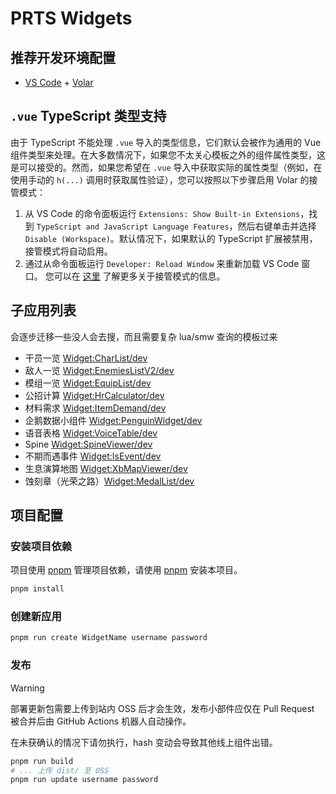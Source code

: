 # PRTS Widgets

## 推荐开发环境配置

- [VS Code](https://code.visualstudio.com/) + [Volar](https://marketplace.visualstudio.com/items?itemName=Vue.volar)

## `.vue` TypeScript 类型支持

由于 TypeScript 不能处理 `.vue`  导入的类型信息，它们默认会被作为通用的 Vue 组件类型来处理。在大多数情况下，如果您不太关心模板之外的组件属性类型，这是可以接受的。然而，如果您希望在 `.vue` 导入中获取实际的属性类型（例如，在使用手动的 `h(...)` 调用时获取属性验证），您可以按照以下步骤启用 Volar 的接管模式：

1. 从 VS Code 的命令面板运行 `Extensions: Show Built-in Extensions`，找到 `TypeScript and JavaScript Language Features`，然后右键单击并选择 `Disable (Workspace)`。默认情况下，如果默认的 TypeScript 扩展被禁用，接管模式将自动启用。
2. 通过从命令面板运行 `Developer: Reload Window` 来重新加载 VS Code 窗口。
您可以在 [这里](https://github.com/johnsoncodehk/volar/discussions/471) 了解更多关于接管模式的信息。

## 子应用列表

会逐步迁移一些没人会去搜，而且需要复杂 lua/smw 查询的模板过来

- 干员一览 [Widget:CharList/dev](https://prts.wiki/w/Widget:CharList/dev)
- 敌人一览 [Widget:EnemiesListV2/dev](https://prts.wiki/w/Widget:EnemiesListV2/dev)
- 模组一览 [Widget:EquipList/dev](https://prts.wiki/w/Widget:EquipList/dev)
- 公招计算 [Widget:HrCalculator/dev](https://prts.wiki/w/Widget:HrCalculator/dev)
- 材料需求 [Widget:ItemDemand/dev](https://prts.wiki/w/Widget:ItemDemand/dev)
- 企鹅数据小组件 [Widget:PenguinWidget/dev](https://prts.wiki/w/Widget:PenguinWidget/dev)
- 语音表格 [Widget:VoiceTable/dev](https://prts.wiki/w/Widget:VoiceTable/dev)
- Spine [Widget:SpineViewer/dev](https://prts.wiki/w/Widget:SpineViewer/dev)
- 不期而遇事件 [Widget:IsEvent/dev](https://prts.wiki/w/Widget:ISEvent/dev)
- 生息演算地图 [Widget:XbMapViewer/dev](https://prts.wiki/w/Widget:XbMapViewer/dev)
- 蚀刻章（光荣之路）[Widget:MedalList/dev](https://prts.wiki/w/Widget:MedalList/dev)
## 项目配置

### 安装项目依赖

项目使用 [pnpm](https://pnpm.io/) 管理项目依赖，请使用 [pnpm](https://pnpm.io/) 安装本项目。

```bash
pnpm install
```

### 创建新应用

```bash
pnpm run create WidgetName username password
```

### 发布

> [!WARNING]
> 部署更新包需要上传到站内 OSS 后才会生效，发布小部件应仅在 Pull Request 被合并后由 GitHub Actions 机器人自动操作。
>
> 在未获确认的情况下请勿执行，hash 变动会导致其他线上组件出错。

```bash
pnpm run build
# ... 上传 dist/ 至 OSS
pnpm run update username password
```
